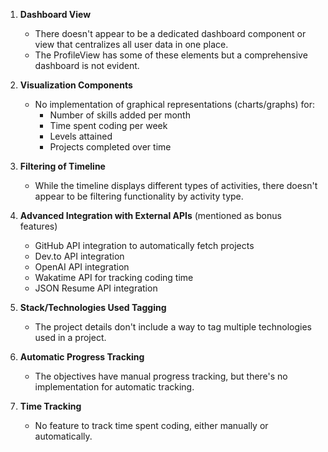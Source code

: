 1. **Dashboard View**

    - There doesn't appear to be a dedicated dashboard component or view that centralizes all user data in one place.
    - The ProfileView has some of these elements but a comprehensive dashboard is not evident.

2. **Visualization Components**

    - No implementation of graphical representations (charts/graphs) for:
        - Number of skills added per month
        - Time spent coding per week
        - Levels attained
        - Projects completed over time

3. **Filtering of Timeline**

    - While the timeline displays different types of activities, there doesn't appear to be filtering functionality by activity type.

4. **Advanced Integration with External APIs** (mentioned as bonus features)

    - GitHub API integration to automatically fetch projects
    - Dev.to API integration
    - OpenAI API integration
    - Wakatime API for tracking coding time
    - JSON Resume API integration

5. **Stack/Technologies Used Tagging**

    - The project details don't include a way to tag multiple technologies used in a project.

6. **Automatic Progress Tracking**

    - The objectives have manual progress tracking, but there's no implementation for automatic tracking.

7. **Time Tracking**

    - No feature to track time spent coding, either manually or automatically.
